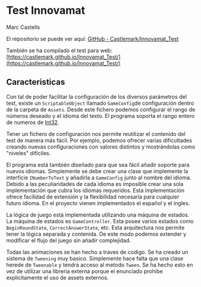 # Test Innovamat

Marc Castells

El repositorio se puede ver aquí: [GitHub - Castlemark/Innovamat_Test](https://github.com/Castlemark/Innovamat_Test)

También se ha compilado el test para web: [https://castlemark.github.io/Innovamat_Test/](https://castlemark.github.io/Innovamat_Test/)

## Caracteristicas

Con tal de poder facilitar la configuración de los diversos parámetros del test, existe un `ScriptableObject`  llamado `GameConfig`de configuración dentro de la carpeta de `Assets`. Desde este fichero podemos configurar el rango de números deseado y el idioma del texto. El programa soporta el rango entero de numeros de [Int32](https://docs.microsoft.com/en-us/dotnet/csharp/language-reference/builtin-types/integral-numeric-types).

Tener un fichero de configuración nos permite reutilizar el contenido del test de manera más fácil. Por ejemplo, podemos ofrecer varias dificultades creando nuevas configuraciones con valores distintos y mostrándolas como "niveles" difíciles.

El programa está también diseñado para que sea fácil añadir soporte para nuevos idiomas. Simplemente se debe crear una clase que implemente la interficie `INumberToText` y añadirla a `GameConfig` junto al nombre del idioma. Debido a las peculiaridades de cada idioma es imposible crear una sola implementación que cubra los idiomas requeridos. Esta implementación ofrece facilidad de extensión y la flexibilidad necesaria para cualquier futuro idioma. En el proyecto vienen implementados el español y el ingles.

La lógica de juego está implementada utilizando una máquina de estados. La máquina de estados es `GameController`. Esta posee varios estados como `BeginRoundState`, `CorrectAnswerState`, etc. Esta arquitectura nos permite tener la lógica separada y contenida. De este modo podemos extender y modificar el flujo del juego sin añadir complejidad.

Todas las animaciones se han hecho a traves de codigo. Se ha creado un sistema de `Tweening` muy basico. Simplemente hace falta que una clase herede de `Tweenable` y tendra acceso al metodo `Tween`. Se ha hecho esto en vez de utilizar una libreria externa porque el enunciado prohibe explicitamente el uso de assets externos.